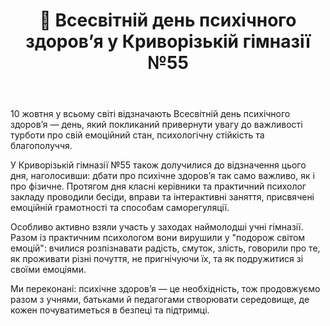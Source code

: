 ﻿---
title: 🧠 Всесвітній день психічного здоров’я у Криворізькій гімназії №55
---

10 жовтня у всьому світі відзначають Всесвітній день психічного здоров’я — день, який покликаний привернути увагу до важливості турботи про свій емоційний стан, психологічну стійкість та благополуччя.

У Криворізькій гімназії №55 також долучилися до відзначення цього дня, наголосивши: дбати про психічне здоров’я так само важливо, як і про фізичне. Протягом дня класні керівники та практичний психолог закладу проводили бесіди, вправи та інтерактивні заняття, присвячені емоційній грамотності та способам саморегуляції.

Особливо активно взяли участь у заходах наймолодші учні гімназії. Разом із практичним психологом вони вирушили у "подорож світом емоцій": вчилися розпізнавати радість, смуток, злість, говорили про те, як проживати різні почуття, не пригнічуючи їх, та як подружитися зі своїми емоціями.

Ми переконані: психічне здоров’я — це необхідність, тож продовжуємо разом з учнями, батьками й педагогами створювати середовище, де кожен почуватиметься в безпеці та підтримці.

<slideshow />